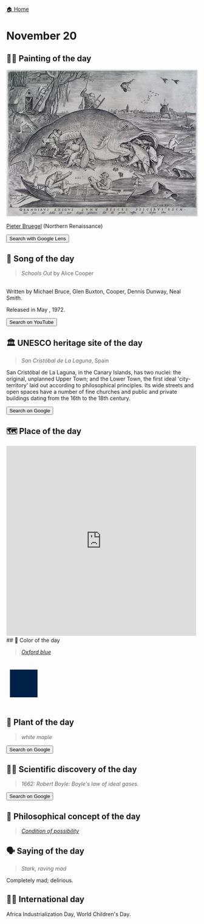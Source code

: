 
[🏠 Home](../../index.md)

# November 20

## 🧑‍🎨 Painting of the day

<img width="600" src="../img/Pieter_Bruegel_1.jpg">

[Pieter Bruegel](http://en.wikipedia.org/wiki/Pieter_Bruegel_the_Elder) (Northern Renaissance)

<button class="btn btn-success"
onclick=" window.open('https://lens.google.com/uploadbyurl?url=https://iretes.github.io/one-a-day/data/img/Pieter_Bruegel_1.jpg','_blank')">
Search with Google Lens
</button>

## 🎼 Song of the day

> *Schools Out*
by Alice Cooper

<br />Written by Michael Bruce, Glen Buxton, Cooper, Dennis Dunway, Neal Smith.

Released in May , 1972.

<button class="btn btn-success"
onclick=" window.open('http://www.youtube.com/search?q=Schools Out by Alice Cooper','_blank')">
Search on YouTube
</button>

## 🏛️ UNESCO heritage site of the day

> *San Cristóbal de La Laguna*, Spain

<p>San Crist&oacute;bal de La Laguna, in the Canary Islands, has two nuclei: the original, unplanned Upper Town; and the Lower Town, the first ideal 'city-territory' laid out according to philosophical principles. Its wide streets and open spaces have a number of fine churches and public and private buildings dating from the 16th to the 18th century.</p>

<button class="btn btn-success"
onclick=" window.open('http://www.google.com/search?q=San Cristóbal de La Laguna','_blank')">
Search on Google
</button>

## 🗺️ Place of the day

<iframe
src="https://www.mapcrunch.com"
name="mapcrunch"
width="500"
height="500"
allowTransparency="true"
scrolling="no"
frameborder="0"
>
</iframe>
## 🎨 Color of the day

> *[Oxford blue](https://en.wikipedia.org/wiki/Oxford_Blue_(colour))*

<div style="color:#002147; font-size: 100px;">&#9632;</div>

## 🌿 Plant of the day

> *white maple*

<button class="btn btn-success"
onclick=" window.open('http://www.google.com/search?q=white maple','_blank')">
Search on Google
</button>

## 🧑‍🔬 Scientific discovery of the day

> *1662: Robert Boyle: Boyle's law of ideal gases.*

<button class="btn btn-success"
onclick=" window.open('http://www.google.com/search?q=1662: Robert Boyle: Boyle s law of ideal gases.','_blank')"> 
Search on Google
</button>

## 💭 Philosophical concept of the day

> *[Condition of possibility](https://en.wikipedia.org/wiki/Condition_of_possibility)*

## 🗣️ Saying of the day

> *Stark, raving mad*

Completely mad; delirious. 

## 🏳️‍🌈 International day

Africa Industrialization Day, World Children's Day.